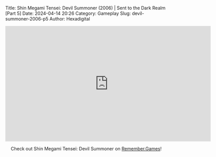 Title: Shin Megami Tensei: Devil Summoner (2006) | Sent to the Dark Realm [Part 5]
Date: 2024-04-14 20:26
Category: Gameplay
Slug: devil-summoner-2006-p5
Author: Hexadigital

<center><iframe src="https://www.youtube.com/embed/sapSsLJvmAc?feature=oembed" allow="accelerometer; autoplay; encrypted-media; gyroscope; picture-in-picture" width="640" height="360" frameborder="0"></iframe>

Check out Shin Megami Tensei: Devil Summoner on [Remember.Games](https://remember.games/game/7488/shin-megami-tensei-devil-summoner-raidou-kuzunoha-vs-the-soulless-army/)!</center>
